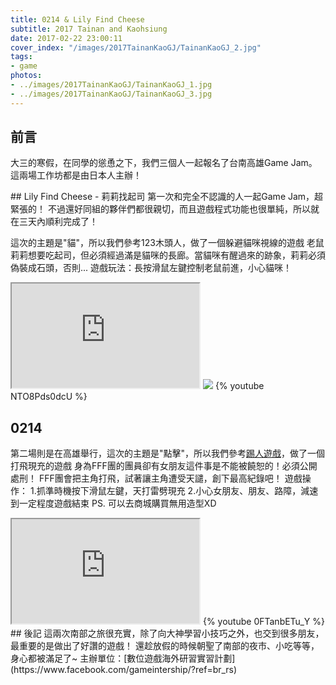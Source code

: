 ```yaml
---
title: 0214 & Lily Find Cheese
subtitle: 2017 Tainan and Kaohsiung
date: 2017-02-22 23:00:11
cover_index: "/images/2017TainanKaoGJ/TainanKaoGJ_2.jpg"
tags:
- game
photos:
- ../images/2017TainanKaoGJ/TainanKaoGJ_1.jpg
- ../images/2017TainanKaoGJ/TainanKaoGJ_3.jpg
---
```

## 前言
大三的寒假，在同學的慫恿之下，我們三個人一起報名了台南高雄Game Jam。
這兩場工作坊都是由日本人主辦！
<p>
## Lily Find Cheese - 莉莉找起司
第一次和完全不認識的人一起Game Jam，超緊張的！
不過還好同組的夥伴們都很親切，而且遊戲程式功能也很單純，所以就在三天內順利完成了！

這次的主題是"貓"，所以我們參考123木頭人，做了一個躲避貓咪視線的遊戲
老鼠莉莉想要吃起司，但必須經過滿是貓咪的長廊。當貓咪有醒過來的跡象，莉莉必須偽裝成石頭，否則...
遊戲玩法：長按滑鼠左鍵控制老鼠前進，小心貓咪！

<iframe class="itch_and_ghcard" src="https://itch.io/embed/221655?linkback=true" height="167px"> </iframe>
<a href="https://github.com/aekly268/LilyFindCheese"><img class="itch_and_ghcard" src="https://gh-card.dev/repos/aekly268/LilyFindCheese.svg"></a>
{% youtube NTO8Pds0dcU %}

## 0214
第二場則是在高雄舉行，這次的主題是"點擊"，所以我們參考[踢人遊戲](https://www.youtube.com/watch?v=m-qPGANvho8)，做了一個打飛現充的遊戲
身為FFF團的團員卻有女朋友這件事是不能被饒恕的！必須公開處刑！
FFF團會把主角打飛，試著讓主角遭受天譴，創下最高紀錄吧！
遊戲操作：
1.抓準時機按下滑鼠左鍵，天打雷劈現充
2.小心女朋友、朋友、路障，減速到一定程度遊戲結束
PS. 可以去商城購買無用造型XD

<iframe class="itch_and_ghcard" src="https://itch.io/embed/224113?linkback=true" height="167px"> </iframe>
{% youtube 0FTanbETu_Y %}
</br>
## 後記
這兩次南部之旅很充實，除了向大神學習小技巧之外，也交到很多朋友，最重要的是做出了好讚的遊戲！
還趁放假的時候朝聖了南部的夜市、小吃等等，身心都被滿足了~
主辦單位：[數位遊戲海外研習實習計劃](https://www.facebook.com/gameintership/?ref=br_rs)

